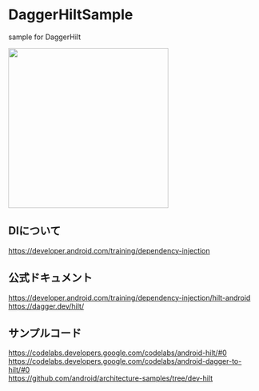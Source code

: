 # DaggerHiltSample
sample for DaggerHilt

<img src="https://user-images.githubusercontent.com/16476224/106348588-b86e6f00-630a-11eb-8174-637125f8be7c.png" width=320 />

## DIについて
https://developer.android.com/training/dependency-injection

## 公式ドキュメント
https://developer.android.com/training/dependency-injection/hilt-android<br>
https://dagger.dev/hilt/<br>

## サンプルコード
https://codelabs.developers.google.com/codelabs/android-hilt/#0<br>
https://codelabs.developers.google.com/codelabs/android-dagger-to-hilt/#0<br>
https://github.com/android/architecture-samples/tree/dev-hilt<br>
